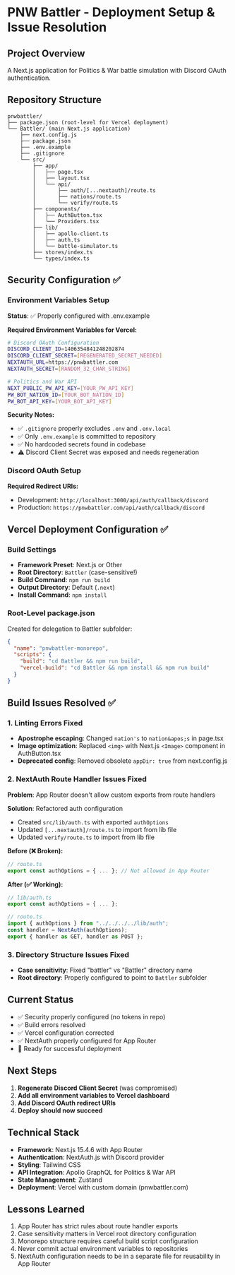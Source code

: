 # PNW Battler - Deployment Setup & Issue Resolution

## Project Overview
A Next.js application for Politics & War battle simulation with Discord OAuth authentication.

## Repository Structure
```
pnwbattler/
├── package.json (root-level for Vercel deployment)
└── Battler/ (main Next.js application)
    ├── next.config.js
    ├── package.json
    ├── .env.example
    ├── .gitignore
    └── src/
        ├── app/
        │   ├── page.tsx
        │   ├── layout.tsx
        │   └── api/
        │       ├── auth/[...nextauth]/route.ts
        │       ├── nations/route.ts
        │       └── verify/route.ts
        ├── components/
        │   ├── AuthButton.tsx
        │   └── Providers.tsx
        ├── lib/
        │   ├── apollo-client.ts
        │   ├── auth.ts
        │   └── battle-simulator.ts
        ├── stores/index.ts
        └── types/index.ts
```

## Security Configuration ✅

### Environment Variables Setup
**Status**: ✅ Properly configured with .env.example

**Required Environment Variables for Vercel:**
```bash
# Discord OAuth Configuration
DISCORD_CLIENT_ID=1406354841248202874
DISCORD_CLIENT_SECRET=[REGENERATED_SECRET_NEEDED]
NEXTAUTH_URL=https://pnwbattler.com
NEXTAUTH_SECRET=[RANDOM_32_CHAR_STRING]

# Politics and War API
NEXT_PUBLIC_PW_API_KEY=[YOUR_PW_API_KEY]
PW_BOT_NATION_ID=[YOUR_BOT_NATION_ID]
PW_BOT_API_KEY=[YOUR_BOT_API_KEY]
```

**Security Notes:**
- ✅ `.gitignore` properly excludes `.env` and `.env.local`
- ✅ Only `.env.example` is committed to repository
- ✅ No hardcoded secrets found in codebase
- ⚠️ Discord Client Secret was exposed and needs regeneration

### Discord OAuth Setup
**Required Redirect URIs:**
- Development: `http://localhost:3000/api/auth/callback/discord`
- Production: `https://pnwbattler.com/api/auth/callback/discord`

## Vercel Deployment Configuration ✅

### Build Settings
- **Framework Preset**: Next.js or Other
- **Root Directory**: `Battler` (case-sensitive!)
- **Build Command**: `npm run build`
- **Output Directory**: Default (`.next`)
- **Install Command**: `npm install`

### Root-Level package.json
Created for delegation to Battler subfolder:
```json
{
  "name": "pnwbattler-monorepo",
  "scripts": {
    "build": "cd Battler && npm run build",
    "vercel-build": "cd Battler && npm install && npm run build"
  }
}
```

## Build Issues Resolved ✅

### 1. Linting Errors Fixed
- **Apostrophe escaping**: Changed `nation's` to `nation&apos;s` in page.tsx
- **Image optimization**: Replaced `<img>` with Next.js `<Image>` component in AuthButton.tsx
- **Deprecated config**: Removed obsolete `appDir: true` from next.config.js

### 2. NextAuth Route Handler Issues Fixed
**Problem**: App Router doesn't allow custom exports from route handlers

**Solution**: Refactored auth configuration
- Created `src/lib/auth.ts` with exported `authOptions`
- Updated `[...nextauth]/route.ts` to import from lib file
- Updated `verify/route.ts` to import from lib file

**Before (❌ Broken):**
```typescript
// route.ts
export const authOptions = { ... }; // Not allowed in App Router
```

**After (✅ Working):**
```typescript
// lib/auth.ts
export const authOptions = { ... };

// route.ts
import { authOptions } from "../../../../lib/auth";
const handler = NextAuth(authOptions);
export { handler as GET, handler as POST };
```

### 3. Directory Structure Issues Fixed
- **Case sensitivity**: Fixed "battler" vs "Battler" directory name
- **Root directory**: Properly configured to point to `Battler` subfolder

## Current Status
- ✅ Security properly configured (no tokens in repo)
- ✅ Build errors resolved
- ✅ Vercel configuration corrected
- ✅ NextAuth properly configured for App Router
- 🚀 Ready for successful deployment

## Next Steps
1. **Regenerate Discord Client Secret** (was compromised)
2. **Add all environment variables to Vercel dashboard**
3. **Add Discord OAuth redirect URIs**
4. **Deploy should now succeed**

## Technical Stack
- **Framework**: Next.js 15.4.6 with App Router
- **Authentication**: NextAuth.js with Discord provider
- **Styling**: Tailwind CSS
- **API Integration**: Apollo GraphQL for Politics & War API
- **State Management**: Zustand
- **Deployment**: Vercel with custom domain (pnwbattler.com)

## Lessons Learned
1. App Router has strict rules about route handler exports
2. Case sensitivity matters in Vercel root directory configuration
3. Monorepo structure requires careful build script configuration
4. Never commit actual environment variables to repositories
5. NextAuth configuration needs to be in a separate file for reusability in App Router
